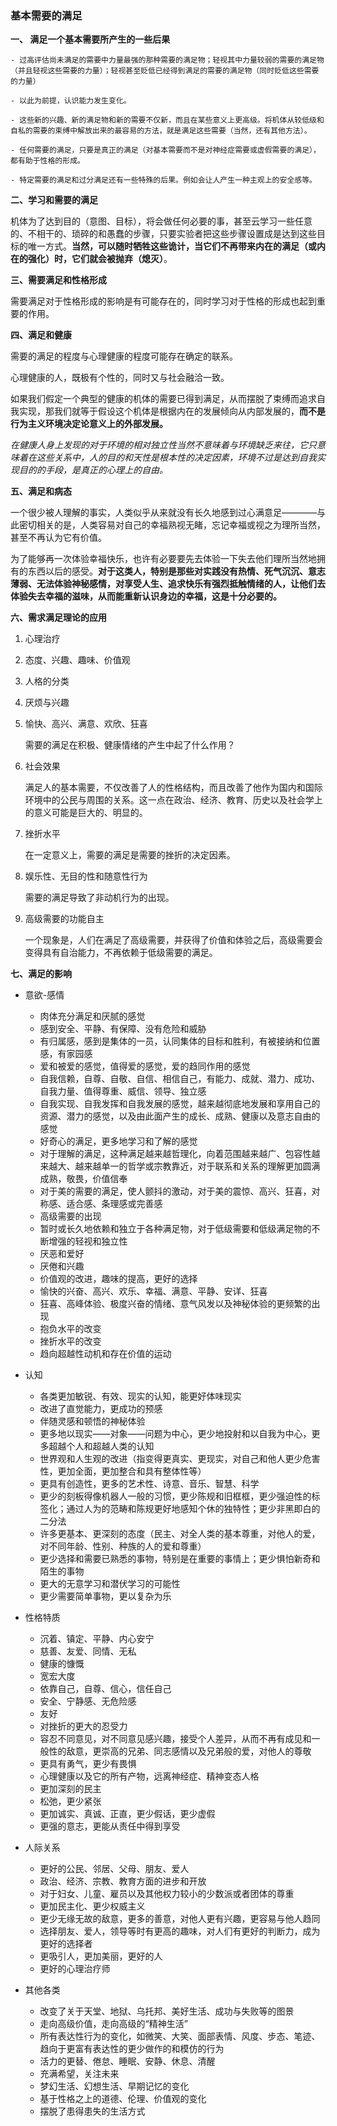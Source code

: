 ### 基本需要的满足

**一、 满足一个基本需要所产生的一些后果**

    - 过高评估尚未满足的需要中力量最强的那种需要的满足物；轻视其中力量较弱的需要的满足物（并且轻视这些需要的力量）；轻视甚至贬低已经得到满足的需要的满足物（同时贬低这些需要的力量）
    
    - 以此为前提，认识能力发生变化。
    
    - 这些新的兴趣、新的满足物和新的需要不仅新，而且在某些意义上更高级。将机体从较低级和自私的需要的束缚中解放出来的最容易的方法，就是满足这些需要（当然，还有其他方法）。
    
    - 任何需要的满足，只要是真正的满足（对基本需要而不是对神经症需要或虚假需要的满足），都有助于性格的形成。
    
    - 特定需要的满足和过分满足还有一些特殊的后果。例如会让人产生一种主观上的安全感等。
    
**二、学习和需要的满足**

机体为了达到目的（意图、目标），将会做任何必要的事，甚至云学习一些任意的、不相干的、琐碎的和愚蠢的步骤，只要实验者把这些步骤设置成是达到这些目标的唯一方式。**当然，可以随时牺牲这些诡计，当它们不再带来内在的满足（或内在的强化）时，它们就会被抛弃（熄灭）**。

**三、需要满足和性格形成**

需要满足对于性格形成的影响是有可能存在的，同时学习对于性格的形成也起到重要的作用。

**四、满足和健康**

需要的满足的程度与心理健康的程度可能存在确定的联系。

心理健康的人，既极有个性的，同时又与社会融洽一致。

如果我们假定一个典型的健康的机体的需要已得到满足，从而摆脱了束缚而追求自我实现，那我们就等于假设这个机体是根据内在的发展倾向从内部发展的，**而不是行为主义环境决定论意义上的外部发展。**

*在健康人身上发现的对于环境的相对独立性当然不意味着与环境缺乏来往，它只意味着在这些关系中，人的目的和天性是根本性的决定因素，环境不过是达到自我实现目的的手段，是真正的心理上的自由。*

**五、满足和病态**

一个很少被人理解的事实，人类似乎从来就没有长久地感到过心满意足————与此密切相关的是，人类容易对自己的幸福熟视无睹，忘记幸福或视之为理所当然，甚至不再认为它有价值。

为了能够再一次体验幸福快乐，也许有必要要先去体验一下失去他们理所当然地拥有的东西以后的感受。**对于这类人，特别是那些对实践没有热情、死气沉沉、意志薄弱、无法体验神秘感情，对享受人生、追求快乐有强烈抵触情绪的人，让他们去体验失去幸福的滋味，从而能重新认识身边的幸福，这是十分必要的。**

**六、需求满足理论的应用**

1. 心理治疗

2. 态度、兴趣、趣味、价值观

3. 人格的分类

4. 厌烦与兴趣
  
5. 愉快、高兴、满意、欢欣、狂喜

    需要的满足在积极、健康情绪的产生中起了什么作用？
    
6. 社会效果

    满足人的基本需要，不仅改善了人的性格结构，而且改善了他作为国内和国际环境中的公民与周围的关系。这一点在政治、经济、教育、历史以及社会学上的意义可能是巨大的、明显的。
    
7. 挫折水平

    在一定意义上，需要的满足是需要的挫折的决定因素。
    
8. 娱乐性、无目的性和随意性行为

    需要的满足导致了非动机行为的出现。
    
9. 高级需要的功能自主

    一个现象是，人们在满足了高级需要，并获得了价值和体验之后，高级需要会变得具有自治能力，不再依赖于低级需要的满足。
    
**七、满足的影响**

- 意欲-感情
    - 肉体充分满足和厌腻的感觉
    - 感到安全、平静、有保障、没有危险和威胁
    - 有归属感，感到是集体的一员，认同集体的目标和胜利，有被接纳和位置感，有家园感
    - 爱和被爱的感觉，值得爱的感觉，爱的趋同作用的感觉
    - 自我信赖，自尊、自敬、自信、相信自己，有能力、成就、潜力、成功、自我力量、值得尊重、威信、领导、独立感
    - 自我实现、自我发挥和自我发展的感觉，越来越彻底地发展和享用自己的资源、潜力的感觉，以及由此面产生的成长、成熟、健康以及意志自由的感觉
    - 好奇心的满足，更多地学习和了解的感觉
    - 对于理解的满足，这种满足越来越哲理化，向着范围越来越广、包容性越来越大、越来越单一的哲学或宗教靠近，对于联系和关系的理解更加圆满成熟，敬畏，价值信奉
    - 对于美的需要的满足，使人颤抖的激动，对于美的震惊、高兴、狂喜，对称感、适合感、条理感或完善感
    - 高级需要的出现
    - 暂时或长久地依赖和独立于各种满足物，对于低级需要和低级满足物的不断增强的轻视和独立性
    - 厌恶和爱好
    - 厌倦和兴趣
    - 价值观的改进，趣味的提高，更好的选择
    - 愉快的兴奋、高兴、欢乐、幸福、满意、平静、安详、狂喜
    - 狂喜、高峰体验、极度兴奋的情绪、意气风发以及神秘体验的更频繁的出现
    - 抱负水平的改变
    - 挫折水平的改变
    - 趋向超越性动机和存在价值的运动

- 认知

    - 各类更加敏锐、有效、现实的认知，能更好体味现实
    - 改进了直觉能力，更成功的预感
    - 伴随灵感和顿悟的神秘体验
    - 更多地以现实——对象——问题为中心，更少地投射和以自我为中心，更多超越个人和超越人类的认知
    - 世界观和人生观的改进（指变得更真实、更现实，对自己和他人更少危害性，更加全面，更加整合和具有整体性等）
    - 更具有创造性，更多的艺术性、诗意、音乐、智慧、科学
    - 更少的刻板得像机器人一般的习惯，更少陈规和旧框框，更少强迫性的标签化；通过人为的范畴和陈规更好地感知个休的独特性；更少非黑即白的二分法
    - 许多更基本、更深刻的态度（民主、对全人类的基本尊重，对他人的爱，对不同年龄、性别、种族的人的爱和尊重）
    - 更少选择和需要已熟悉的事物，特别是在重要的事情上；更少惧怕新奇和陌生的事物
    - 更大的无意学习和潜伏学习的可能性
    - 更少需要简单事物，更以复杂为乐

- 性格特质

    - 沉着、镇定、平静、内心安宁
    - 慈善、友爱、同情、无私
    - 健康的慷慨
    - 宽宏大度
    - 依靠自己，自尊、信心，信任自己
    - 安全、宁静感、无危险感
    - 友好
    - 对挫折的更大的忍受力
    - 容忍不同意见，对不同意见感兴趣，接受个人差异，从而不再有成见和一般性的敌意，更崇高的兄弟、同志感情以及兄弟般的爱，对他人的尊敬
    - 更具有勇气，更少有畏惧
    - 心理健康以及它的所有产物，远离神经症、精神变态人格
    - 更加深刻的民主
    - 松弛，更少紧张
    - 更加诚实、真诚、正直，更少假话，更少虚假
    - 更强的意志，更能从责任中得到享受
    
- 人际关系

    - 更好的公民、邻居、父母、朋友、爱人
    - 政治、经济、宗教、教育方面的进步和开放
    - 对于妇女、儿童、雇员以及其他权力较小的少数派或者团体的尊重
    - 更加民主化、更少权威主义
    - 更少无缘无故的敌意，更多的善意，对他人更有兴趣，更容易与他人趋同
    - 选择朋友、爱人，领导等时有更高的趣味，对人们有更好的判断力，成为更好的选择者
    - 更吸引人，更加美丽，更好的人
    - 更好的心理治疗师

- 其他各类

    - 改变了关于天堂、地狱、乌托邦、美好生活、成功与失败等的图景
    - 走向高级价值，走向高级的“精神生活”
    - 所有表达性行为的变化，如微笑、大笑、面部表情、风度、步态、笔迹、趋向于更富有表达性的更少做作的和模仿的行为
    - 活力的更替、倦怠、睡眠、安静、休息、清醒
    - 充满希望，关注未来
    - 梦幻生活、幻想生活、早期记忆的变化
    - 基于性格之上的道德、伦理、价值观的变化
    - 摆脱了患得患失的生活方式
    
    
